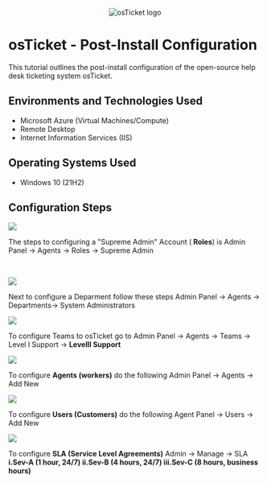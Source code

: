 <p align="center">
<img src="https://i.imgur.com/Clzj7Xs.png" alt="osTicket logo"/>
</p>

<h1>osTicket - Post-Install Configuration</h1>
This tutorial outlines the post-install configuration of the open-source help desk ticketing system osTicket.<br />

<h2>Environments and Technologies Used</h2>

- Microsoft Azure (Virtual Machines/Compute)
- Remote Desktop
- Internet Information Services (IIS)

<h2>Operating Systems Used </h2>

- Windows 10</b> (21H2)

<h2>Configuration Steps</h2>

<p>
<img src=https://i.imgur.com/CItCsJH.png/>
</p>
<p>
The  steps to configuring a "Supreme Admin" Account (<b> Roles</b>) is Admin Panel -> Agents -> Roles -> Supreme Admin
</p>
<br />
<p>
<img src=https://i.imgur.com/MKsSbep.png/>
</p>
<p>
Next to configure a Deparment follow these steps  Admin Panel -> Agents -> Departments-> System Administrators
</p>
<p> 
 <img src=https://i.imgur.com/NSWfkOn.png/>
</p>
<p>
  To configure Teams to osTicket go to Admin Panel -> Agents -> Teams -> 
  Level I Support -> <b> LevelII Support</b>
</p>
<p>
 <img src=https://i.imgur.com/W5hM6sa.png/>
</p>
<p>
 To configure <b> Agents (workers)</b> do the following Admin Panel -> Agents -> Add New
</p>
<p>
 <img src=https://i.imgur.com/sYDmj4Y.png/>
</p>
<p>
 To configure <b>Users (Customers)</b> do the following Agent Panel -> Users -> Add New

</p>
<p>
 <img src=https://i.imgur.com/NvB6L2Q.png/>
</p>
<p>
 To configure <b>SLA (Service Level Agreements)</b> Admin -> Manage -> SLA
 <b>i.Sev-A (1 hour, 24/7) ii.Sev-B (4 hours, 24/7)  iii.Sev-C (8 hours, business hours) </b>
<br />
</p>
